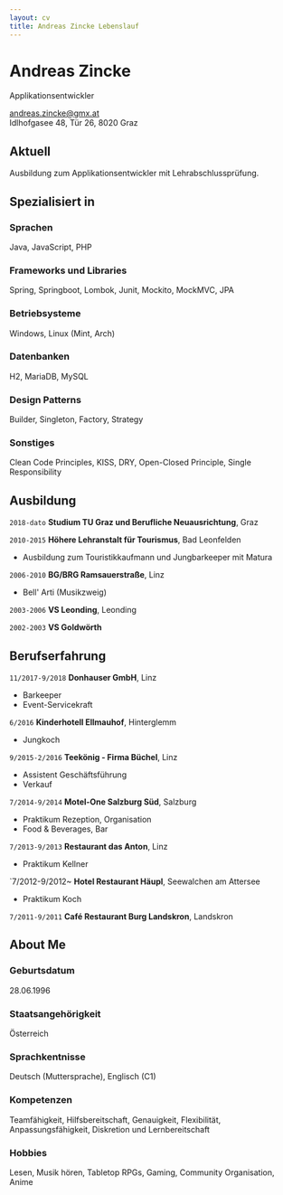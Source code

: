 ```yaml
---
layout: cv
title: Andreas Zincke Lebenslauf
---
```


# Andreas Zincke

Applikationsentwickler

<div id="webaddress">
<a href="andreas.zincke@gmx.at">andreas.zincke@gmx.at</a><br>
Idlhofgasee 48, Tür 26, 8020 Graz
</div>

## Aktuell

Ausbildung zum Applikationsentwickler mit Lehrabschlussprüfung.

## Spezialisiert in

### Sprachen

Java, JavaScript, PHP

### Frameworks und Libraries

Spring, Springboot, Lombok, Junit, Mockito, MockMVC, JPA

### Betriebsysteme

Windows, Linux (Mint, Arch)

### Datenbanken

H2, MariaDB, MySQL

### Design Patterns

Builder, Singleton, Factory, Strategy

### Sonstiges

Clean Code Principles, KISS, DRY, Open-Closed Principle, Single Responsibility

## Ausbildung

`2018-dato`
**Studium TU Graz und Berufliche Neuausrichtung**, Graz

`2010-2015`
**Höhere Lehranstalt für Tourismus**, Bad Leonfelden

- Ausbildung zum Touristikkaufmann und Jungbarkeeper mit Matura

`2006-2010`
**BG/BRG Ramsauerstraße**, Linz

- Bell' Arti (Musikzweig)

`2003-2006`
**VS Leonding**, Leonding

`2002-2003`
**VS Goldwörth**

## Berufserfahrung

`11/2017-9/2018`
**Donhauser GmbH**, Linz

- Barkeeper
- Event-Servicekraft

`6/2016`
**Kinderhotell Ellmauhof**, Hinterglemm

- Jungkoch

`9/2015-2/2016`
**Teekönig - Firma Büchel**, Linz

- Assistent Geschäftsführung
- Verkauf

`7/2014-9/2014`
**Motel-One Salzburg Süd**, Salzburg

- Praktikum Rezeption, Organisation
- Food & Beverages, Bar

`7/2013-9/2013`
**Restaurant das Anton**, Linz

- Praktikum Kellner

`7/2012-9/2012~
**Hotel Restaurant Häupl**, Seewalchen am Attersee

- Praktikum Koch

`7/2011-9/2011`
**Café Restaurant Burg Landskron**, Landskron

## About Me


### Geburtsdatum

28.06.1996

### Staatsangehörigkeit

Österreich

### Sprachkentnisse

Deutsch (Muttersprache), Englisch (C1)

### Kompetenzen

Teamfähigkeit,
Hilfsbereitschaft,
Genauigkeit,
Flexibilität,
Anpassungsfähigkeit,
Diskretion und
Lernbereitschaft

### Hobbies

Lesen, Musik hören, Tabletop RPGs, Gaming, Community Organisation, Anime

<!-- ### Footer

Last updated: June 2025 -->

